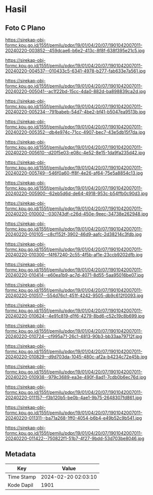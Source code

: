 # Hasil

## Foto C Plano

https://sirekap-obj-formc.kpu.go.id/155f/pemilu/pdpr/19/01/04/20/07/1901042007011-20240220-003852--459dcae6-b6e2-413c-8f8f-638f395e21c5.jpg

https://sirekap-obj-formc.kpu.go.id/155f/pemilu/pdpr/19/01/04/20/07/1901042007011-20240220-004537--010433c5-6341-4978-b277-fab633e7a561.jpg

https://sirekap-obj-formc.kpu.go.id/155f/pemilu/pdpr/19/01/04/20/07/1901042007011-20240220-005041--ac1f22bd-15cc-4da0-882d-ba898839ca2d.jpg

https://sirekap-obj-formc.kpu.go.id/155f/pemilu/pdpr/19/01/04/20/07/1901042007011-20240220-005234--791babeb-54d7-4be2-bf41-b5047ea9513b.jpg

https://sirekap-obj-formc.kpu.go.id/155f/pemilu/pdpr/19/01/04/20/07/1901042007011-20240220-005352--db4e974c-71cc-4907-bec7-43e5db15f7da.jpg

https://sirekap-obj-formc.kpu.go.id/155f/pemilu/pdpr/19/01/04/20/07/1901042007011-20240220-005610--d20f5e03-e08c-4e52-8e15-1da9fa235d42.jpg

https://sirekap-obj-formc.kpu.go.id/155f/pemilu/pdpr/19/01/04/20/07/1901042007011-20240220-005749--546f0a60-ff8f-4e26-af64-75e5a8854c13.jpg

https://sirekap-obj-formc.kpu.go.id/155f/pemilu/pdpr/19/01/04/20/07/1901042007011-20240220-005900--62eb5d6d-de64-4918-953c-b54ffb0c90d3.jpg

https://sirekap-obj-formc.kpu.go.id/155f/pemilu/pdpr/19/01/04/20/07/1901042007011-20240220-010002--030743df-c26d-450e-9eec-34738e262948.jpg

https://sirekap-obj-formc.kpu.go.id/155f/pemilu/pdpr/19/01/04/20/07/1901042007011-20240220-010105--c8cf152f-3902-46d9-aafc-2d38214c3fdb.jpg

https://sirekap-obj-formc.kpu.go.id/155f/pemilu/pdpr/19/01/04/20/07/1901042007011-20240220-010300--f4f67240-2c55-4f5b-af1e-23ccb9202dfb.jpg

https://sirekap-obj-formc.kpu.go.id/155f/pemilu/pdpr/19/01/04/20/07/1901042007011-20240220-010414--e60ea1b9-ac7d-4071-8d55-5aa95016be07.jpg

https://sirekap-obj-formc.kpu.go.id/155f/pemilu/pdpr/19/01/04/20/07/1901042007011-20240220-010517--554d76cf-451f-4242-9505-db9c612f0093.jpg

https://sirekap-obj-formc.kpu.go.id/155f/pemilu/pdpr/19/01/04/20/07/1901042007011-20240220-010624--4e91c819-d1f6-4279-8bd6-c52c19c8b699.jpg

https://sirekap-obj-formc.kpu.go.id/155f/pemilu/pdpr/19/01/04/20/07/1901042007011-20240220-010724--cf995a71-26c1-4813-90b3-bb33aa79712f.jpg

https://sirekap-obj-formc.kpu.go.id/155f/pemilu/pdpr/19/01/04/20/07/1901042007011-20240220-010829--d9d703da-1045-480c-af2a-b4234c72e45b.jpg

https://sirekap-obj-formc.kpu.go.id/155f/pemilu/pdpr/19/01/04/20/07/1901042007011-20240220-010938--979c3689-ea3e-490f-8ad1-7cdb0b6ec76d.jpg

https://sirekap-obj-formc.kpu.go.id/155f/pemilu/pdpr/19/01/04/20/07/1901042007011-20240220-011157--f3b120b5-be0b-4ae1-9b75-2648307fd861.jpg

https://sirekap-obj-formc.kpu.go.id/155f/pemilu/pdpr/19/01/04/20/07/1901042007011-20240220-011311--ba71a268-1ff0-4054-b6b4-e49b52c9b541.jpg

https://sirekap-obj-formc.kpu.go.id/155f/pemilu/pdpr/19/01/04/20/07/1901042007011-20240220-011422--750822f1-51b7-4f27-9bdd-53d703be8046.jpg


## Metadata

| Key        | Value               |
| ---------- | ------------------- |
| Time Stamp | 2024-02-20 02:03:10 |
| Kode Dapil | 1901                |



